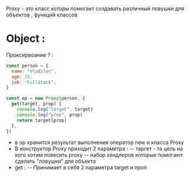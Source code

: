 Proxy - это класс которы помогает создавать различный ловушки для объектов , функций классов

# Object :

Проксирвоание ? :

```javascript
const person = {
  name: "Vladilen",
  age: 25,
  job: "FullStack",
}

const op = new Proxy(person, {
  get(target, prop) {
    console.log("target", target)
    console.log("prop", prop)
    return target[prop]
  },
})
```

- в op хранится результат выполнения оператор new и класса Proxy
- В конструктор Proxy приходит 2 параметра :
  -- таргет - та цель на кого хотим повесить proxy
  -- набор хендлеров которые помогают сделать "ловушки" для объекта
- get :
  -- Принимает в себя 2 параметра target и проп
